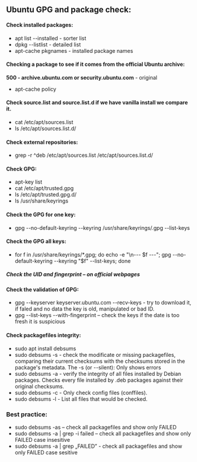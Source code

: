 ## Ubuntu GPG and package check:

#### Check installed packages:
-	apt list --installed  -  sorter list
-	dpkg --listlist   -    detailed list
-	apt-cache pkgnames  -   installed package names

#### Checking a package to see if it comes from the official Ubuntu archive:
**500 - archive.ubuntu.com or security.ubuntu.com** - original
-	apt-cache policy <package name> 

#### Check source.list and source.list.d if we have vanilla install we compare it.
-	cat /etc/apt/sources.list
-	ls /etc/apt/sources.list.d/

#### Check external repositories:
-	grep -r ^deb /etc/apt/sources.list /etc/apt/sources.list.d/

#### Check GPG:
-	apt-key list
-	cat /etc/apt/trusted.gpg
-	ls /etc/apt/trusted.gpg.d/
-	ls /usr/share/keyrings

#### Check the GPG for one key:
-	gpg --no-default-keyring --keyring /usr/share/keyrings/<filename>.gpg --list-keys

#### Check the GPG all keys:
-	for f in /usr/share/keyrings/*.gpg; do echo -e "\n--- $f ---"; gpg --no-default-keyring --keyring "$f" --list-keys; done

  ##### **Check the UID and fingerprint – on official webpages**

#### Check the validation of GPG:
-	gpg --keyserver keyserver.ubuntu.com --recv-keys <fingerprint last several character> - try to download it, if faled and no data the key is old, manipulated or bad ID.
-	gpg --list-keys --with-fingerprint – check the keys if the date is too fresh it is suspicious

#### Check packagefiles integrity:
-	sudo apt install debsums
-	sudo debsums -s   -   check the modificate or missing packagefiles, comparing their current checksums with the checksums stored in the package's metadata. The -s (or --silent): Only shows errors
-	sudo debsums -a    -  verify the integrity of all files installed by Debian packages. Checks every file installed by .deb packages against their original checksums.
-	sudo debsums -c  -  Only check config files (conffiles).
-	sudo debsums -l    -  List all files that would be checked.

### Best practice:
-	sudo debsums -as – check all packagefiles and show only FAILED
-	sudo debsums -a | grep -i failed – check all packagefiles and show only FAILED case insesitive
-	sudo debsums -a | grep „FAILED” - check all packagefiles and show only FAILED case sesitive

